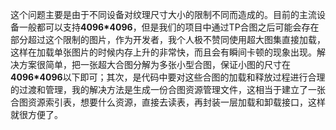 这个问题主要是由于不同设备对纹理尺寸大小的限制不同而造成的。目前的主流设备一般都可以支持**4096*4096**，但是我们的项目中通过TP合图之后可能会存在部分超过这个限制的图片，作为开发者，我个人极不赞同使用超大图集直接加载，这样在加载单张图片的时候内存上升的非常快，而且会有瞬间卡顿的现象出现。解决方案很简单，把一张超大合图分解为多张小型合图，保证小图的尺寸在**4096*4096**以下即可；其次，是代码中要对这些合图的加载和释放过程进行合理的过渡和管理，我的解决方法是生成一份合图资源管理文件，这相当于建立了一张合图资源索引表，想要什么资源，直接去读表，再封装一层加载和卸载接口，这样就很方便了。
